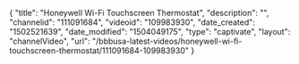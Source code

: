 {
    "title": "Honeywell Wi-Fi Touchscreen Thermostat",
    "description": "",
    "channelid": "111091684",
    "videoid": "109983930",
    "date_created": "1502521639",
    "date_modified": "1504049175",
    "type": "captivate",
    "layout": "channelVideo",
    "url": "\/bbbusa-latest-videos\/honeywell-wi-fi-touchscreen-thermostat\/111091684-109983930"
}